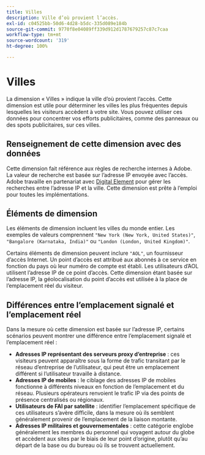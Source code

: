 ```yaml
---
title: Villes
description: Ville d’où provient l’accès.
exl-id: c04525bb-50d6-4d28-b5dc-335d089e184b
source-git-commit: 9770f8e04089ff339d912d1787679257c87c7caa
workflow-type: tm+mt
source-wordcount: '319'
ht-degree: 100%

---
```


# Villes

La dimension « Villes » indique la ville d’où provient l’accès. Cette dimension est utile pour déterminer les villes les plus fréquentes depuis lesquelles les visiteurs accèdent à votre site. Vous pouvez utiliser ces données pour concentrer vos efforts publicitaires, comme des panneaux ou des spots publicitaires, sur ces villes.

## Renseignement de cette dimension avec des données

Cette dimension fait référence aux règles de recherche internes à Adobe. La valeur de recherche est basée sur l’adresse IP envoyée avec l’accès. Adobe travaille en partenariat avec [Digital Element](https://info.digitalelement.com/fr/) pour gérer les recherches entre l’adresse IP et la ville. Cette dimension est prête à l’emploi pour toutes les implémentations.

## Éléments de dimension

Les éléments de dimension incluent les villes du monde entier. Les exemples de valeurs comprennent `"New York (New York, United States)"`, `"Bangalore (Karnataka, India)"` ou `"London (London, United Kingdom)"`.

Certains éléments de dimension peuvent inclure `"AOL"`, un fournisseur d’accès Internet. Un point d’accès est attribué aux abonnés à ce service en fonction du pays où leur numéro de compte est établi. Les utilisateurs d’AOL utilisent l’adresse IP de ce point d’accès. Cette dimension étant basée sur l’adresse IP, la géolocalisation du point d’accès est utilisée à la place de l’emplacement réel du visiteur.

## Différences entre l’emplacement signalé et l’emplacement réel

Dans la mesure où cette dimension est basée sur l’adresse IP, certains scénarios peuvent montrer une différence entre l’emplacement signalé et l’emplacement réel :

* **Adresses IP représentant des serveurs proxy d’entreprise** : ces visiteurs peuvent apparaître sous la forme de trafic transitant par le réseau d’entreprise de l’utilisateur, qui peut être un emplacement différent si l’utilisateur travaille à distance.
* **Adresses IP de mobiles** : le ciblage des adresses IP de mobiles fonctionne à différents niveaux en fonction de l’emplacement et du réseau. Plusieurs opérateurs renvoient le trafic IP via des points de présence centralisés ou régionaux.
* **Utilisateurs de FAI par satellite** : identifier l’emplacement spécifique de ces utilisateurs s’avère difficile, dans la mesure où ils semblent généralement provenir de l’emplacement de la liaison montante.
* **Adresses IP militaires et gouvernementales** : cette catégorie englobe généralement les membres du personnel qui voyagent autour du globe et accèdent aux sites par le biais de leur point d’origine, plutôt qu’au départ de la base ou du bureau où ils se trouvent actuellement.
